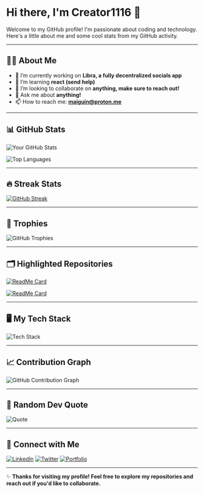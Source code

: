 # Hi there, I'm Creator1116 👋

Welcome to my GitHub profile! I'm passionate about coding and technology. Here's a little about me and some cool stats from my GitHub activity.

---

## 🧑‍💻 About Me
- 🔭 I’m currently working on **Libra, a fully decentralized socials app**
- 🌱 I’m learning **react (send help)**
- 👯 I’m looking to collaborate on **anything, make sure to reach out!**
- 💬 Ask me about **anything!**
- 📫 How to reach me: **maiguin@proton.me**

---

## 📊 GitHub Stats

![Your GitHub Stats](https://github-readme-stats.vercel.app/api?username=creator1116&show_icons=true&theme=radical)

![Top Languages](https://github-readme-stats.vercel.app/api/top-langs/?username=creator1116&layout=compact&theme=radical)

---

## 🔥 Streak Stats

[![GitHub Streak](https://github-readme-streak-stats.herokuapp.com/?user=creator1116&theme=radical)](https://git.io/streak-stats)

---

## 🌟 Trophies

![GitHub Trophies](https://github-profile-trophy.vercel.app/?username=creator1116&theme=radical&column=7)

---

## 🗂️ Highlighted Repositories

[![ReadMe Card](https://github-readme-stats.vercel.app/api/pin/?username=creator1116&repo=your-repo-name&theme=radical)](https://github.com/creator1116/libra)

[![ReadMe Card](https://github-readme-stats.vercel.app/api/pin/?username=creator1116&repo=another-repo-name&theme=radical)](https://github.com/creator1116/real-blog)

---

## 🖥️ My Tech Stack

![Tech Stack](https://skillicons.dev/icons?i=python,java,javascript,react,html,css,git,github,vscode,docker,kubernetes&theme=dark)

---

## 📈 Contribution Graph

![GitHub Contribution Graph](https://activity-graph.herokuapp.com/graph?username=creator1116&theme=radical)

---

## 🎨 Random Dev Quote

![Quote](https://quotes-github-readme.vercel.app/api?type=horizontal&theme=radical)

---

## 🤝 Connect with Me

[![LinkedIn](https://img.shields.io/badge/-LinkedIn-blue?style=flat&logo=linkedin&logoColor=white)]([https://www.linkedin.com/in/your-linkedin-profile/](https://www.linkedin.com/in/mai-wang-418453362/))
[![Twitter](https://img.shields.io/badge/-Twitter-blue?style=flat&logo=twitter&logoColor=white)]([https://twitter.com/your-twitter-profile](https://x.com/_redacted01))
[![Portfolio](https://img.shields.io/badge/-Portfolio-black?style=flat&logo=github&logoColor=white)](https://github.com/creator1116)

---

✨ **Thanks for visiting my profile! Feel free to explore my repositories and reach out if you'd like to collaborate.**
